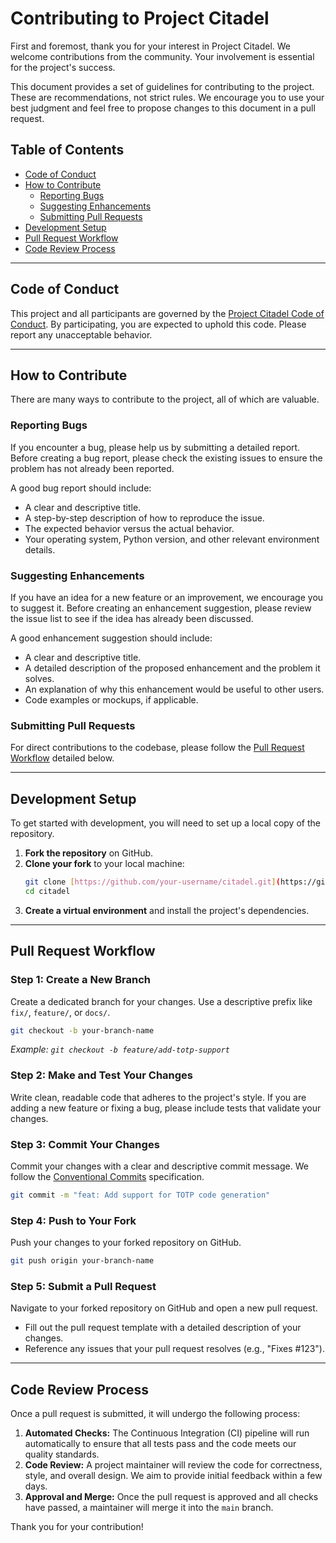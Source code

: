 # Contributing to Project Citadel

First and foremost, thank you for your interest in Project Citadel. We welcome contributions from the community. Your involvement is essential for the project's success.

This document provides a set of guidelines for contributing to the project. These are recommendations, not strict rules. We encourage you to use your best judgment and feel free to propose changes to this document in a pull request.

## Table of Contents

- [Code of Conduct](#code-of-conduct)
- [How to Contribute](#how-to-contribute)
  - [Reporting Bugs](#reporting-bugs)
  - [Suggesting Enhancements](#suggesting-enhancements)
  - [Submitting Pull Requests](#submitting-pull-requests)
- [Development Setup](#development-setup)
- [Pull Request Workflow](#pull-request-workflow)
- [Code Review Process](#code-review-process)

---

## Code of Conduct

This project and all participants are governed by the [Project Citadel Code of Conduct](CODE_OF_CONDUCT.md). By participating, you are expected to uphold this code. Please report any unacceptable behavior.

---

## How to Contribute

There are many ways to contribute to the project, all of which are valuable.

### Reporting Bugs

If you encounter a bug, please help us by submitting a detailed report. Before creating a bug report, please check the existing issues to ensure the problem has not already been reported.

A good bug report should include:
* A clear and descriptive title.
* A step-by-step description of how to reproduce the issue.
* The expected behavior versus the actual behavior.
* Your operating system, Python version, and other relevant environment details.

### Suggesting Enhancements

If you have an idea for a new feature or an improvement, we encourage you to suggest it. Before creating an enhancement suggestion, please review the issue list to see if the idea has already been discussed.

A good enhancement suggestion should include:
* A clear and descriptive title.
* A detailed description of the proposed enhancement and the problem it solves.
* An explanation of why this enhancement would be useful to other users.
* Code examples or mockups, if applicable.

### Submitting Pull Requests

For direct contributions to the codebase, please follow the [Pull Request Workflow](#pull-request-workflow) detailed below.

---

## Development Setup

To get started with development, you will need to set up a local copy of the repository.

1.  **Fork the repository** on GitHub.
2.  **Clone your fork** to your local machine:
    ```sh
    git clone [https://github.com/your-username/citadel.git](https://github.com/your-username/citadel.git)
    cd citadel
    ```
3.  **Create a virtual environment** and install the project's dependencies.

---

## Pull Request Workflow

### Step 1: Create a New Branch

Create a dedicated branch for your changes. Use a descriptive prefix like `fix/`, `feature/`, or `docs/`.

```sh
git checkout -b your-branch-name
```
*Example: `git checkout -b feature/add-totp-support`*

### Step 2: Make and Test Your Changes

Write clean, readable code that adheres to the project's style. If you are adding a new feature or fixing a bug, please include tests that validate your changes.

### Step 3: Commit Your Changes

Commit your changes with a clear and descriptive commit message. We follow the [Conventional Commits](https://www.conventionalcommits.org/en/v1.0.0/) specification.

```sh
git commit -m "feat: Add support for TOTP code generation"
```

### Step 4: Push to Your Fork

Push your changes to your forked repository on GitHub.

```sh
git push origin your-branch-name
```

### Step 5: Submit a Pull Request

Navigate to your forked repository on GitHub and open a new pull request.
* Fill out the pull request template with a detailed description of your changes.
* Reference any issues that your pull request resolves (e.g., "Fixes #123").

---

## Code Review Process

Once a pull request is submitted, it will undergo the following process:

1.  **Automated Checks:** The Continuous Integration (CI) pipeline will run automatically to ensure that all tests pass and the code meets our quality standards.
2.  **Code Review:** A project maintainer will review the code for correctness, style, and overall design. We aim to provide initial feedback within a few days.
3.  **Approval and Merge:** Once the pull request is approved and all checks have passed, a maintainer will merge it into the `main` branch.

Thank you for your contribution!
